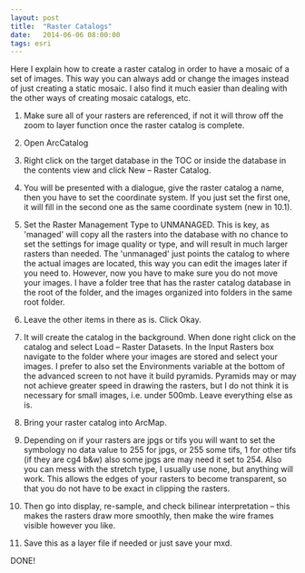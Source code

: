 ```yaml
---
layout: post
title:  "Raster Catalogs"
date:   2014-06-06 08:00:00
tags: esri
---
```

Here I explain how to create a raster catalog in order to have a mosaic of a set of images. This way you can always add or change the images instead of just creating a static mosaic. I also find it much easier than dealing with the other ways of creating mosaic catalogs, etc.

1. Make sure all of your rasters are referenced, if not it will throw off the zoom to layer function once the raster catalog is complete.

2. Open ArcCatalog

3. Right click on the target database in the TOC or inside the database in the contents view and click New – Raster Catalog.

4. You will be presented with a dialogue, give the raster catalog a name, then you have to set the coordinate system. If you just set the first one, it will fill in the second one as the same coordinate system (new in 10.1).

5. Set the Raster Management Type to UNMANAGED. This is key, as 'managed' will copy all the rasters into the database with no chance to set the settings for image quality or type, and will result in much larger rasters than needed. The 'unmanaged' just points the catalog to where the actual images are located, this way you can edit the images later if you need to. However, now you have to make sure you do not move your images. I have a folder tree that has the raster catalog database in the root of the folder, and the images organized into folders in the same root folder.

6. Leave the other items in there as is. Click Okay.

7. It will create the catalog in the background. When done right click on the catalog and select Load – Raster Datasets. In the Input Rasters box navigate to the folder where your images are stored and select your images. I prefer to also set the Environments variable at the bottom of the advanced screen to not have it build pyramids. Pyramids may or may not achieve greater speed in drawing the rasters, but I do not think it is necessary for small images, i.e. under 500mb. Leave everything else as is.

8. Bring your raster catalog into ArcMap.

9. Depending on if your rasters are jpgs or tifs you will want to set the symbology no data value to 255 for jpgs, or 255 some tifs, 1 for other tifs (if they are cg4 b&w) also some jpgs are may need it set to 254. Also you can mess with the stretch type, I usually use none, but anything will work. This allows the edges of your rasters to become transparent, so that you do not have to be exact in clipping the rasters.

10. Then go into display, re-sample, and check bilinear interpretation – this makes the rasters draw more smoothly, then make the wire frames visible however you like.

11. Save this as a layer file if needed or just save your mxd.

DONE!
